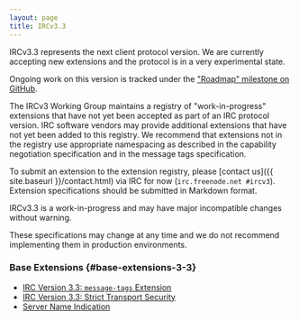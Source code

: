 ```yaml
---
layout: page
title: IRCv3.3
---
```


IRCv3.3 represents the next client protocol version.  We are currently accepting new extensions and the protocol is in a very experimental state.

Ongoing work on this version is tracked under the ["Roadmap" milestone on GitHub](https://github.com/ircv3/ircv3-specifications/milestone/4).

The IRCv3 Working Group maintains a registry of "work-in-progress" extensions that have not yet been accepted as part of an IRC protocol version. IRC software vendors may provide additional extensions that have not yet been added to this registry. We recommend that extensions not in the registry use appropriate namespacing as described in the capability negotiation specification and in the message tags specification.

To submit an extension to the extension registry, please [contact us]({{ site.baseurl }}/contact.html) via IRC for now (`irc.freenode.net #ircv3`). Extension specifications should be submitted in Markdown format.

<div class="alert alert-warning">
    <p>IRCv3.3 is a work-in-progress and may have major incompatible changes without warning.</p>
    <p>These specifications may change at any time and we do not recommend implementing them in production environments.</p>
</div>

### Base Extensions {#base-extensions-3-3}

* [IRC Version 3.3: `message-tags` Extension]({{site.baseurl}}/specs/core/message-tags-3.3.html)
* [IRC Version 3.3: Strict Transport Security]({{site.baseurl}}/specs/core/sts-3.3.html)
* [Server Name Indication]({{site.baseurl}}/specs/core/sni-3.3.html)

<!--

### Optional Extensions {#optional-extensions-3-3}

[no extensions]

-->
